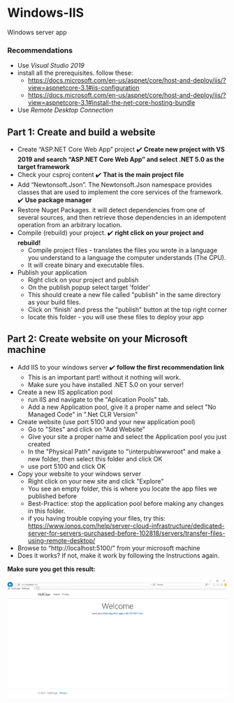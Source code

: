 # Windows-IIS
Windows server app

### Recommendations
* Use *Visual Studio 2019*
* install all the prerequisites. follow these: 
  * https://docs.microsoft.com/en-us/aspnet/core/host-and-deploy/iis/?view=aspnetcore-3.1#iis-configuration  
  * https://docs.microsoft.com/en-us/aspnet/core/host-and-deploy/iis/?view=aspnetcore-3.1#install-the-net-core-hosting-bundle
* Use *Remote Desktop Connection*


## Part 1: Create and build a website
* Create “ASP.NET Core Web App” project :heavy_check_mark: **Create new project with VS 2019 and search “ASP.NET Core Web App” and select .NET 5.0 as the target framework**
* Check your csproj content :heavy_check_mark: **That is the main project file**
* Add “Newtonsoft.Json”. The Newtonsoft.Json namespace provides classes that are used to implement the core services of the framework.
 :heavy_check_mark:  **Use package manager**
* Restore Nuget Packages. it will detect dependencies from one of several sources, and then retrieve those dependencies in an idempotent operation from an arbitrary location.
* Compile (rebuild) your project. :heavy_check_mark: **right click on your project and rebuild!**
  * Compile project files - translates the files you wrote in a language you understand to a language the computer understands (The CPU).
  * It will create binary and executable files.
* Publish your application 
  * Right click on your project and publish
  * On the publish popup select target 'folder'
  * This should create a new file called "publish" in the same directory as your build files.
  * Click on 'finish' and press the "publish" button at the top right corner
  * locate this folder - you will use these files to deploy your app

## Part 2: Create website on your Microsoft machine
* Add IIS to your windows server :heavy_check_mark: **follow the first recommendation link**
  * This is an important part! without it nothing will work.
  * Make sure you have installed .NET 5.0 on your server!
* Create a new IIS application pool 
  * run IIS and navigate to the "Aplication Pools" tab.
  * Add a new Application pool, give it a proper name and select "No Managed Code" in ".Net CLR Version"
* Create website (use port 5100 and your new application pool)
  * Go to "Sites" and click on "Add Website"
  * Give your site a proper name and select the Application pool you just created
  * In the "Physical Path" navigate to "\interpub\wwwroot\" and make a new folder, then select this folder and click OK
  * use port 5100 and click OK
* Copy your website to your windows server
  * Right click on your new site and click "Explore" 
  * You see an empty folder, this is where you locate the app files we published before
  * Best-Practice: stop the application pool before making any changes in this folder.
  * if you having trouble copying your files, try this:
     https://www.ionos.com/help/server-cloud-infrastructure/dedicated-server-for-servers-purchased-before-102818/servers/transfer-files-using-remote-desktop/
* Browse to “http://localhost:5100/” from your microsoft machine 
* Does it works? If not, make it work by following the Instructions again.

**Make sure you get this result:**

![GitHub Logo](https://github.com/ozzy045/Windows-IIS/blob/master/Example.JPG)
